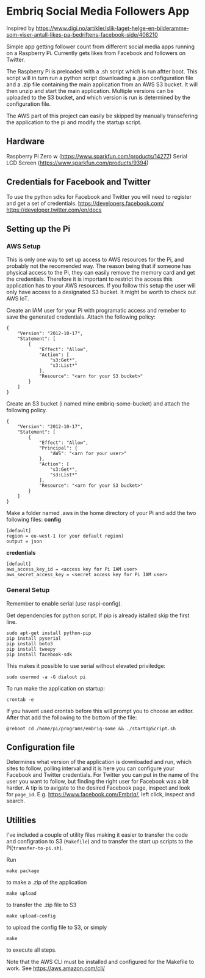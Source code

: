 # Embriq Social Media Followers App
Inspired by https://www.digi.no/artikler/slik-laget-helge-en-bilderamme-som-viser-antall-likes-pa-bedriftens-facebook-side/408210

Simple app getting follower count from different social media apps running on a Raspberry Pi. Currently gets likes from Facebook and followers on Twitter.

The Raspberry Pi is preloaded with a .sh script which is run aftter boot. This script will in turn run a python script downloading a .json configuration file and a .zip file containing the main application from an AWS S3 bucket. It will then unzip and start the main application. Multiple versions can be uploaded to the S3 bucket, and which version is run is determined by the configuration file.

The AWS part of this project can easily be skipped by manually transefering the application to the pi and modify the startup script.

## Hardware
Raspberry Pi Zero w (https://www.sparkfun.com/products/14277)
Serial LCD Screen (https://www.sparkfun.com/products/9394)

## Credentials for Facebook and Twitter
To use the python sdks for Facebook and Twitter you will need to register and get a set of credentials.
https://developers.facebook.com/
https://developer.twitter.com/en/docs

## Setting up the Pi
### AWS Setup
This is only one way to set up access to AWS resources for the Pi, and probably not the recomended way. The reason being that if someone has physical access to the Pi, they can easily remove the memory card and get the credentials. Therefore it is important to restrict the access this application has to your AWS resources. If you follow this setup the user will only have access to a designated S3 bucket. It might be worth to check out AWS IoT.

Create an IAM user for your Pi with programatic access and remeber to save the generated credentials. Attach the following policy:
```
{
    "Version": "2012-10-17",
    "Statement": [
        {
            "Effect": "Allow",
            "Action": [
                "s3:Get*",
                "s3:List*"
            ],
            "Resource": "<arn for your S3 bucket>"
        }
    ]
}
```
Create an S3 bucket (i named mine embriq-some-bucket) and attach the following policy.
```
{
    "Version": "2012-10-17",
    "Statement": [
        {
            "Effect": "Allow",
            "Principal": {
                "AWS": "<arn for your user>"
            },
            "Action": [
                "s3:Get*",
                "s3:List*"
            ],
            "Resource": "<arn for your S3 bucket>"
        }
    ]
}
```
Make a folder named .aws in the home directory of your Pi and add the two following files:
**config**
```
[default]
region = eu-west-1 (or your default region)
output = json
```
**credentials**
```
[default]
aws_access_key_id = <access key for Pi IAM user>
aws_secret_access_key = <secret access key for Pi IAM user>
```
### General Setup
Remember to enable serial (use raspi-config).

Get dependencies for python script. If pip is already istalled skip the first line.
```
sudo apt-get install python-pip
pip install pyserial
pip install boto3
pip install tweepy
pip install facebook-sdk
```
This makes it possible to use serial without elevated priviledge:
```
sudo usermod -a -G dialout pi
```
To run make the application on startup:
```
crontab -e
```
If you havent used crontab before this will prompt you to choose an editor. After that add the following to the bottom of the file:
```
@reboot cd /home/pi/programs/embriq-some && ./startUpScript.sh
```
## Configuration file
Determines what version of the application is downloaded and run, which sites to follow, polling interval and it is here you can configure your Facebook and Twitter credentials. For Twitter you can put in the name of the user you want to follow, but finding the right user for Facebook was a bit harder. A tip is to avigate to the desired Facebook page, inspect and look for `page_id`. E.g. https://www.facebook.com/Embriq/, left click, inspect and search.

## Utilities
I've included a couple of utility files making it easier to transfer the code and configration to S3 (`Makefile`) and to transfer the start up scripts to the Pi(`transfer-to-pi.sh`).

Run
```
make package
```
to make a .zip of the application
```
make upload
```
to transfer the .zip file to S3
```
make upload-config
```
to upload the config file to S3, or simply
```
make
```
to execute all steps.

Note that the AWS CLI must be installed and configured for the Makefile to work. See https://aws.amazon.com/cli/
